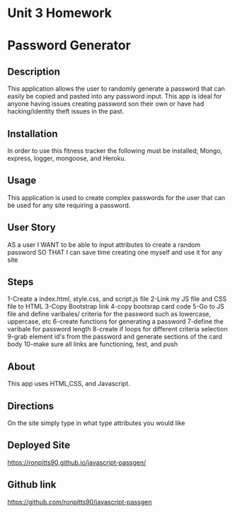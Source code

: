 # Unit 3 Homework

# Password Generator

## Description 
This application allows the user to randomly generate a password that can easily be copied and pasted into any password input. This app is ideal for anyone having issues creating password son their own or have had hacking/identity theft issues in the past. 

## Installation
In order to use this fitness tracker the following must be installed; Mongo, express, logger, mongoose, and Heroku. 

## Usage 
This application is used to create complex passwords for the user that can be used for any site requiring a password. 

## User Story 
AS a user 
I WANT to be able to input attributes to create a random password
SO THAT I can save time creating one myself and use it for any site


## Steps
1-Create a index.html, style.css, and script.js file
2-Link my JS file and CSS file to HTML
3-Copy Bootstrap link
4-copy bootsrap card code
5-Go to JS file and define varibales/ criteria for the password such as lowercase, uppercase, etc
6-create functions for generating a password
7-define the varibale for password length
8-create if loops for different criteria selection
9-grab element id's from the password and generate sections of the card body
10-make sure all links are functioning, test, and push 

## About
This app uses HTML,CSS, and Javascript. 

## Directions
On the site simply type in what type attributes you would like

## Deployed Site 
https://ronpitts90.github.io/javascript-passgen/

## Github link
https://github.com/ronpitts90/javascript-passgen





